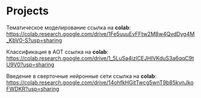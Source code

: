 # Projects
Тематическое моделирование ссылка на __colab__: https://colab.research.google.com/drive/1Fe5uuuEvFFtw2M8w4QvdDyg4M_KbV0-S?usp=sharing

Классификация в АОТ ссылка на __colab__: https://colab.research.google.com/drive/1_5LuSa4izlCEJHIVKduS3a6qqC9tU9V0?usp=sharing

Введение в сверточные нейронные сети ссылка на __colab__: https://colab.research.google.com/drive/14ohfkHGitTwcg5wnT9b85kynJkoFWDKR?usp=sharing
